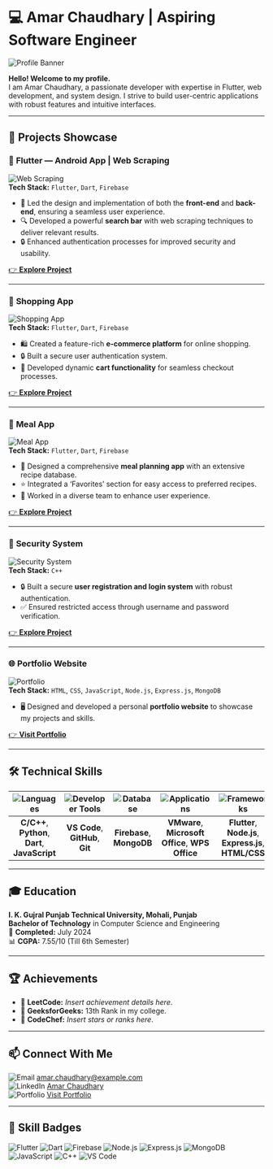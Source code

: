 # 💻 Amar Chaudhary | Aspiring Software Engineer

![Profile Banner](https://via.placeholder.com/1200x300?text=Welcome+to+My+GitHub+Profile)

**Hello! Welcome to my profile.**  
I am Amar Chaudhary, a passionate developer with expertise in Flutter, web development, and system design. I strive to build user-centric applications with robust features and intuitive interfaces.

---

## 🚀 Projects Showcase  

### 📱 **Flutter — Android App | Web Scraping**  
![Web Scraping](https://via.placeholder.com/400x200?text=Web+Scraping+Project)  
**Tech Stack:** `Flutter`, `Dart`, `Firebase`  
- 🚀 Led the design and implementation of both the **front-end** and **back-end**, ensuring a seamless user experience.  
- 🔍 Developed a powerful **search bar** with web scraping techniques to deliver relevant results.  
- 🔒 Enhanced authentication processes for improved security and usability.  

[👉 **Explore Project**](#)

---

### 🛒 **Shopping App**  
![Shopping App](https://via.placeholder.com/400x200?text=Shopping+App)  
**Tech Stack:** `Flutter`, `Dart`, `Firebase`  
- 🛍️ Created a feature-rich **e-commerce platform** for online shopping.  
- 🔒 Built a secure user authentication system.  
- 🛒 Developed dynamic **cart functionality** for seamless checkout processes.  

[👉 **Explore Project**](#)

---

### 🍴 **Meal App**  
![Meal App](https://via.placeholder.com/400x200?text=Meal+App)  
**Tech Stack:** `Flutter`, `Dart`, `Firebase`  
- 🥗 Designed a comprehensive **meal planning app** with an extensive recipe database.  
- ⭐ Integrated a ‘Favorites’ section for easy access to preferred recipes.  
- 🤝 Worked in a diverse team to enhance user experience.  

[👉 **Explore Project**](#)

---

### 🔐 **Security System**  
![Security System](https://via.placeholder.com/400x200?text=Security+System)  
**Tech Stack:** `C++`  
- 🔒 Built a secure **user registration and login system** with robust authentication.  
- ✅ Ensured restricted access through username and password verification.  

[👉 **Explore Project**](#)

---

### 🌐 **Portfolio Website**  
![Portfolio](https://via.placeholder.com/400x200?text=Portfolio+Website)  
**Tech Stack:** `HTML`, `CSS`, `JavaScript`, `Node.js`, `Express.js`, `MongoDB`  
- 🖥️ Designed and developed a personal **portfolio website** to showcase my projects and skills.  

[👉 **Visit Portfolio**](#)

---

## 🛠️ Technical Skills  

| ![Languages](https://via.placeholder.com/150x150?text=Languages) | ![Developer Tools](https://via.placeholder.com/150x150?text=Developer+Tools) | ![Database](https://via.placeholder.com/150x150?text=Database) | ![Applications](https://via.placeholder.com/150x150?text=Applications) | ![Frameworks](https://via.placeholder.com/150x150?text=Frameworks) |
|:---:|:---:|:---:|:---:|:---:|
| **C/C++**, **Python**, **Dart**, **JavaScript** | **VS Code**, **GitHub**, **Git** | **Firebase**, **MongoDB** | **VMware**, **Microsoft Office**, **WPS Office** | **Flutter**, **Node.js**, **Express.js**, **HTML/CSS** |

---

## 🎓 Education  

**I. K. Gujral Punjab Technical University, Mohali, Punjab**  
**Bachelor of Technology** in Computer Science and Engineering  
📅 **Completed:** July 2024   
📊 **CGPA:** 7.55/10 (Till 6th Semester)

---

## 🏆 Achievements  

- 🥇 **LeetCode:** *Insert achievement details here*.  
- 🥈 **GeeksforGeeks:** 13th Rank in my college.  
- 🥉 **CodeChef:** *Insert stars or ranks here*.  

---

## 📫 Connect With Me  

![Email](https://via.placeholder.com/150x50?text=Email) amar.chaudhary@example.com  
![LinkedIn](https://via.placeholder.com/150x50?text=LinkedIn) [Amar Chaudhary](#)  
![Portfolio](https://via.placeholder.com/150x50?text=Portfolio) [Visit Portfolio](#)

---

## 📸 Skill Badges  

<p align="left">
  <img src="https://img.shields.io/badge/Flutter-blue?logo=flutter&logoColor=white" alt="Flutter">
  <img src="https://img.shields.io/badge/Dart-blue?logo=dart&logoColor=white" alt="Dart">
  <img src="https://img.shields.io/badge/Firebase-orange?logo=firebase&logoColor=white" alt="Firebase">
  <img src="https://img.shields.io/badge/Node.js-green?logo=nodedotjs&logoColor=white" alt="Node.js">
  <img src="https://img.shields.io/badge/Express.js-gray?logo=express&logoColor=white" alt="Express.js">
  <img src="https://img.shields.io/badge/MongoDB-green?logo=mongodb&logoColor=white" alt="MongoDB">
  <img src="https://img.shields.io/badge/JavaScript-yellow?logo=javascript&logoColor=black" alt="JavaScript">
  <img src="https://img.shields.io/badge/C++-blue?logo=cplusplus&logoColor=white" alt="C++">
  <img src="https://img.shields.io/badge/VS%20Code-blue?logo=visualstudiocode&logoColor=white" alt="VS Code">
</p>
